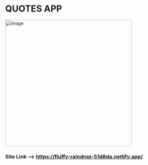 # QUOTES APP

<img style="vertical-align:middle; horizontal-align:middle;" width="403" alt="image" src="https://user-images.githubusercontent.com/69317200/196929289-180e3262-9c25-4b7e-9f3c-787581a0cfb7.png">

### Site Link --> https://fluffy-raindrop-51d8da.netlify.app/
